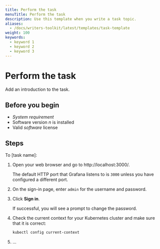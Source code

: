 ```yaml
---
title: Perform the task
menuTitle: Perform the task
description: Use this template when you write a task topic.
aliases:
  - /docs/writers-toolkit/latest/templates/task-template
weight: 100
keywords:
  - keyword 1
  - keyword 2
  - keyword 3
---
```

<!-- For more information about how to populate front matter, see [Topic front matter]({{< relref "../../front-matter/" >}}). -->

# Perform the task

<!-- The task title is required. The task title succinctly describes the goal to accomplish, as the result of following the instructions. The task title contains a verb and an object. For example: Create a dashboard -->

Add an introduction to the task.

<!-- The introduction is required. Add an introduction to describe what the task is and why it’s important to the user. What is the goal the user accomplishes with this task and what context would it be used? 

This section of a task topic can include conceptual material. However, limit conceptual information to only the task at hand.

If you find yourself writing a long introduction, consider creating a concept topic, and then write a shorter form of that concept in the task introduction. Finally, link to the longer concept topic for more information.

Some procedures, like configuring a data source, may have more than one task to accomplish a goal. Use the multiple-tasks-template.md instead of this template. 
-->

## Before you begin

- _System requirement_
- Software version _n_ is installed
- Valid _software_ license

<!-- This section is optional. Use it to identify any prerequisite conditions (such as a specific version, license, or system requirement), permissions, any necessary decision, or tasks to complete before proceeding. Sometimes you might want to include a tip, such as **Tip:** Run the commands within a `screen` session.

Write each prerequisite as a full sentence or sentence fragment, using parallel structures. 

If you do not need this section, delete it. 
 -->

## Steps

To [task name]:
<!-- 
The stem sentence introduces the steps and provides a visual cue for users who scan content, and it lets them know that the steps are about to begin.
A stem sentence begins with the word 'To' and includes the name of the task.
If you want to provide additional information about a step, add it to a separate line and indent it.

For example: To build a dashboard: -->

1. Open your web browser and go to http://localhost:3000/.

   The default HTTP port that Grafana listens to is `3000` unless you have configured a different port.
1. On the sign-in page, enter `admin` for the username and password.
1. Click **Sign in**.

   If successful, you will see a prompt to change the password.

1. Check the current context for your Kubernetes cluster and make sure that it is correct:

   ```bash
   kubectl config current-context
   ```

1. ...
<!-- Numbered steps provide a directive to the user. Steps explicitly tell the user what to do and formatted using 1. in Markdown so they get numbered automatically.

Write steps so that they contain one action, or possibly two related actions, such as _Copy and paste a value._ or _Save and quit the program._

If a sentence does not tell the reader to do something, then it is not a step.

If a step is not required but provides additional features, you can mark that step as optional and describe when it should be completed. 

Text and code blocks need to be properly indented underneath a step in the markdown file to align with the step's display block. If the indent is not correct, then the code block doesn't display underneath the associated step. Incorrect indents can also cause auto-numbering to restart at 1.  
-->
